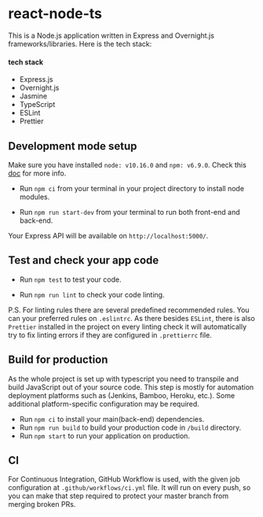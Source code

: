 # react-node-ts

This is a Node.js application written in Express and Overnight.js frameworks/libraries. Here is the tech stack:

#### tech stack
- Express.js
- Overnight.js
- Jasmine
- TypeScript
- ESLint
- Prettier

## Development mode setup

Make sure you have installed `node: v10.16.0` and `npm: v6.9.0`. Check this [doc](https://docs.npmjs.com/downloading-and-installing-node-js-and-npm) for more info.

*  Run `npm ci` from your terminal in your project directory to install node modules.
 
*  Run `npm run start-dev` from your terminal to run both front-end and back-end.

Your Express API will be available on `http://localhost:5000/`.

## Test and check your app code

* Run `npm test` to test your code.
 
* Run `npm run lint` to check your code linting.

P.S. For linting rules there are several predefined recommended rules. You can your preferred rules on `.eslintrc`. As there besides `ESLint`, there is also `Prettier` installed in the project on every linting check it will automatically try to fix linting errors if they are configured in `.prettierrc` file.

## Build for production

As the whole project is set up with typescript you need to transpile and build JavaScript out of your source code. This step is mostly for automation deployment platforms such as (Jenkins, Bamboo, Heroku, etc.). Some additional platform-specific configuration may be required. 

* Run `npm ci` to install your main(back-end) dependencies.
* Run `npm run build` to build your production code in `/build` directory.
* Run `npm start` to run your application on production.

## CI 

For Continuous Integration, GitHub Workflow is used, with the given job configuration at `.github/workflows/ci.yml` file. It will run on every push, so you can make that step required to protect your master branch from merging broken PRs.


